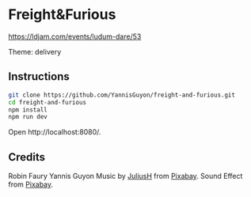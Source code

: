# Freight&Furious

https://ldjam.com/events/ludum-dare/53

Theme: delivery

## Instructions

```sh
git clone https://github.com/YannisGuyon/freight-and-furious.git
cd freight-and-furious
npm install
npm run dev
```

Open http://localhost:8080/.

## Credits

Robin Faury
Yannis Guyon
Music by [JuliusH](https://pixabay.com/users/juliush-3921568/?utm_source=link-attribution&amp;utm_medium=referral&amp;utm_campaign=music&amp;utm_content=13980) from [Pixabay](https://pixabay.com//?utm_source=link-attribution&amp;utm_medium=referral&amp;utm_campaign=music&amp;utm_content=13980).
Sound Effect from [Pixabay](https://pixabay.com/sound-effects/?utm_source=link-attribution&amp;utm_medium=referral&amp;utm_campaign=music&amp;utm_content=14551).
